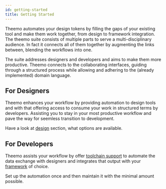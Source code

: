 ```yaml
---
id: getting-started
title: Getting Started
---
```


Theemo automates your design tokens by filling the gaps of your existing tool
and make them work together, from design to framework integration. The theemo
suite consists of multiple parts to serve a multi-disciplinary audience. In fact
it connects all of them together by augmenting the links between, blending the
workflows into one.

The suite addresses designers and developers and aims to make them
more productive. Theemo connects to the collaborating interfaces, guiding
through a structured process while allowing and adhering to the (already
implemented) domain language.

## For Designers

Theemo enhances your workflow by providing automation to design tools and with
that offering access to consume your work in structured terms by developers.
Assisting you to stay in your most productive workflow and pave the way for
seemless transition to development.

Have a look at [design](design/overview.md) section, what options are available.

## For Developers

Theemo assists your workflow by offer [toolchain support](toolchain/index.md)
to automate the data exchange with designers and integrates that output with
your [framework](frameworks/overview.md) of choice.

Set up the automation once and then maintain it with the minimal amount possible.
